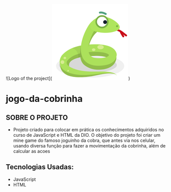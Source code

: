 ![Logo of the project](![Logo of the project](https://github.com/YuriFernand/jogo-da-cobrinha/blob/main/public/snake_1f40d.png))

# jogo-da-cobrinha

## SOBRE O PROJETO

* Projeto criado para colocar em prática os conhecimentos adquiridos no curso de JavaScript e HTML da DIO. O objetivo do projeto foi criar um mine game do famoso joguinho da cobra, que antes via nos celular, usando diversa função para fazer a movimentação da cobrinha, além de calcular as acoes 

## Tecnologias Usadas:

* JavaScript
* HTML


